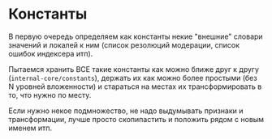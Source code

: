 # Константы

В первую очередь определяем как константы некие "внешние" словари значений и локалей к ним (список резолюций модерации, список ошибок индексера итп).

Пытаемся хранить ВСЕ такие константы как можно ближе друг к другу (`internal-core/constants`), держать их как можно более простыми (без N уровней вложенности) и стараться на местах их трансформировать в то, что нужно по месту.

Если нужно некое подмножество, не надо выдумывать признаки и трансформации, лучше просто скопипастить и положить рядом с новым именем итп.
